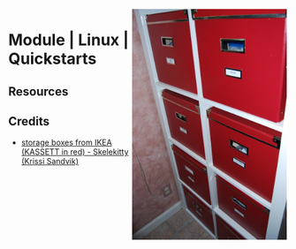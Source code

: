 <img src="../assets/2356452432_030a3a24d8_b.jpg" alt="Tux nov2011" style="width: 280px;" align="right">

# Module | Linux | Quickstarts

## Resources

## Credits
- [storage boxes from IKEA (KASSETT in red) - Skelekitty (Krissi Sandvik)](https://search.openverse.engineering/image/020ad4fc-b740-4669-b260-8f3e675cfac3)
